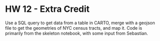 # HW 12 - Extra Credit

Use a SQL query to get data from a table in CARTO, merge with a geojson file to get the geometries of NYC census tracts, and map it. Code is primarily from the skeleton notebook, with some input from Sebastian.
